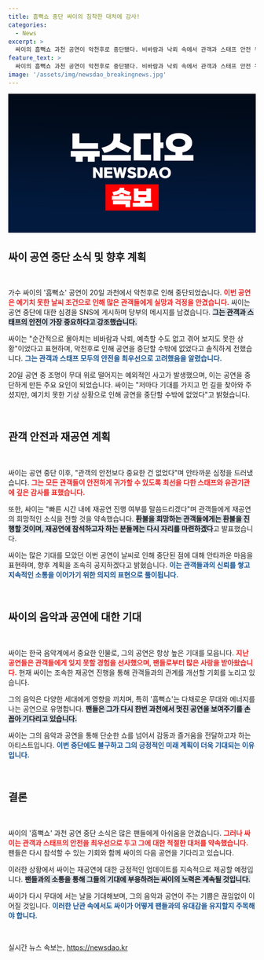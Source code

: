```yaml
---
title: 흠뻑쇼 중단 싸이의 침착한 대처에 감사!
categories:
  - News
excerpt: >
  싸이의 흠뻑쇼 과천 공연이 악천후로 중단됐다. 비바람과 낙뢰 속에서 관객과 스태프 안전 우선으로 결정, 재공연 계획도 곧 발표된다. 공연 중단의 숨막히는 순간을 영상으로 담은 관객도 주목!
feature_text: >
  싸이의 흠뻑쇼 과천 공연이 악천후로 중단됐다. 비바람과 낙뢰 속에서 관객과 스태프 안전 우선으로 결정, 재공연 계획도 곧 발표된다. 공연 중단의 숨막히는 순간을 영상으로 담은 관객도 주목!
image: '/assets/img/newsdao_breakingnews.jpg'
---
```


<p><img src="/assets/img/newsdao_breakingnews.jpg" alt="pcversion 속보" /></p>

<h2 data-ke-size="size26">싸이 공연 중단 소식 및 향후 계획</h2>

<p data-ke-size="size16">&nbsp;</p>

<p>가수 싸이의 '흠뻑쇼' 공연이 20일 과천에서 악천후로 인해 중단되었습니다. <b><span style="color: #ee2323;">이번 공연은 예기치 못한 날씨 조건으로 인해 많은 관객들에게 실망과 걱정을 안겼습니다.</span></b> 싸이는 공연 중단에 대한 심경을 SNS에 게시하며 당부의 메시지를 남겼습니다. <b><span style="background-color: #21538527;">그는 관객과 스태프의 안전이 가장 중요하다고 강조했습니다.</span></b> </p>

<p>싸이는 "순간적으로 몰아치는 비바람과 낙뢰, 예측할 수도 없고 겪어 보지도 못한 상황"이었다고 표현하며, 악천후로 인해 공연을 중단할 수밖에 없었다고 솔직하게 전했습니다. <b><span style="color: #1a5490;">그는 관객과 스태프 모두의 안전을 최우선으로 고려했음을 알렸습니다.</span></b> </p>

<p>20일 공연 중 조명이 무대 위로 떨어지는 예외적인 사고가 발생했으며, 이는 공연을 중단하게 만든 주요 요인이 되었습니다. 싸이는 "저마다 기대를 가지고 먼 길을 찾아와 주셨지만, 예기치 못한 기상 상황으로 인해 공연을 중단할 수밖에 없었다"고 밝혔습니다.</p>

<p data-ke-size="size16">&nbsp;</p>

<h2 data-ke-size="size26">관객 안전과 재공연 계획</h2>

<p data-ke-size="size16">&nbsp;</p>

<p>싸이는 공연 중단 이후, "관객의 안전보다 중요한 건 없었다"며 안타까운 심정을 드러냈습니다. <b><span style="color: #ee2323;">그는 모든 관객들이 안전하게 귀가할 수 있도록 최선을 다한 스태프와 유관기관에 깊은 감사를 표했습니다.</span></b> </p>

<p>또한, 싸이는 "빠른 시간 내에 재공연 진행 여부를 말씀드리겠다"며 관객들에게 재공연의 희망적인 소식을 전할 것을 약속했습니다. <b><span style="background-color: #21538527;">환불을 희망하는 관객들에게는 환불을 진행할 것이며, 재공연에 참석하고자 하는 분들께는 다시 자리를 마련하겠다</span></b>고 발표했습니다.</p>

<p>싸이는 많은 기대를 모았던 이번 공연이 날씨로 인해 중단된 점에 대해 안타까운 마음을 표현하며, 향후 계획을 조속히 공지하겠다고 밝혔습니다. <b><span style="color: #1a5490;">이는 관객들과의 신뢰를 쌓고 지속적인 소통을 이어가기 위한 의지의 표현으로 풀이됩니다.</span></b> </p>

<p data-ke-size="size16">&nbsp;</p>

<h2 data-ke-size="size26">싸이의 음악과 공연에 대한 기대</h2>

<p data-ke-size="size16">&nbsp;</p>

<p>싸이는 한국 음악계에서 중요한 인물로, 그의 공연은 항상 높은 기대를 모읍니다. <b><span style="color: #ee2323;">지난 공연들은 관객들에게 잊지 못할 경험을 선사했으며, 팬들로부터 많은 사랑을 받아왔습니다.</span></b> 현재 싸이는 조속한 재공연 진행을 통해 관객들과의 관계를 개선할 기회를 노리고 있습니다. </p>

<p>그의 음악은 다양한 세대에게 영향을 끼치며, 특히 '흠뻑쇼'는 다채로운 무대와 에너지를 나는 공연으로 유명합니다. <b><span style="background-color: #21538527;">팬들은 그가 다시 한번 과천에서 멋진 공연을 보여주기를 손꼽아 기다리고 있습니다.</span></b> </p>

<p>싸이는 그의 음악과 공연을 통해 단순한 쇼를 넘어서 감동과 즐거움을 전달하고자 하는 아티스트입니다. <b><span style="color: #1a5490;">이번 중단에도 불구하고 그의 긍정적인 미래 계획이 더욱 기대되는 이유입니다.</span></b> </p>

<p data-ke-size="size16">&nbsp;</p>

<h2 data-ke-size="size26">결론</h2>

<p data-ke-size="size16">&nbsp;</p>

<p>싸이의 '흠뻑쇼' 과천 공연 중단 소식은 많은 팬들에게 아쉬움을 안겼습니다. <b><span style="color: #ee2323;">그러나 싸이는 관객과 스태프의 안전을 최우선으로 두고 그에 대한 적절한 대처를 약속했습니다.</span></b> 팬들은 다시 참석할 수 있는 기회와 함께 싸이의 다음 공연을 기다리고 있습니다.</p>

<p>이러한 상황에서 싸이는 재공연에 대한 긍정적인 업데이트를 지속적으로 제공할 예정입니다. <b><span style="background-color: #21538527;">팬들과의 소통을 통해 그들의 기대에 부응하려는 싸이의 노력은 계속될 것입니다.</span></b> </p>

<p>싸이가 다시 무대에 서는 날을 기대해보며, 그의 음악과 공연이 주는 기쁨은 끊임없이 이어질 것입니다. <b><span style="color: #1a5490;">이러한 난관 속에서도 싸이가 어떻게 팬들과의 유대감을 유지할지 주목해야 합니다.</span></b> </p>

<p data-ke-size="size16">&nbsp;</p>
실시간 뉴스 속보는, <a href="https://newsdao.kr" rel="dofollow">https://newsdao.kr</a>


